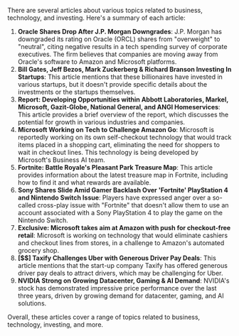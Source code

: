 There are several articles about various topics related to business, technology, and investing. Here's a summary of each article:

1. **Oracle Shares Drop After J.P. Morgan Downgrades**: J.P. Morgan has downgraded its rating on Oracle (ORCL) shares from "overweight" to "neutral", citing negative results in a tech spending survey of corporate executives. The firm believes that companies are moving away from Oracle's software to Amazon and Microsoft platforms.
2. **Bill Gates, Jeff Bezos, Mark Zuckerberg & Richard Branson Investing In Startups**: This article mentions that these billionaires have invested in various startups, but it doesn't provide specific details about the investments or the startups themselves.
3. **Report: Developing Opportunities within Abbott Laboratories, Markel, Microsoft, Gazit-Globe, National General, and ANGI Homeservices**: This article provides a brief overview of the report, which discusses the potential for growth in various industries and companies.
4. **Microsoft Working on Tech to Challenge Amazon Go**: Microsoft is reportedly working on its own self-checkout technology that would track items placed in a shopping cart, eliminating the need for shoppers to wait in checkout lines. This technology is being developed by Microsoft's Business AI team.
5. **Fortnite: Battle Royale's Pleasant Park Treasure Map**: This article provides information about the latest treasure map in Fortnite, including how to find it and what rewards are available.
6. **Sony Shares Slide Amid Gamer Backlash Over 'Fortnite' PlayStation 4 and Nintendo Switch Issue**: Players have expressed anger over a so-called cross-play issue with "Fortnite" that doesn't allow them to use an account associated with a Sony PlayStation 4 to play the game on the Nintendo Switch.
7. **Exclusive: Microsoft takes aim at Amazon with push for checkout-free retail**: Microsoft is working on technology that would eliminate cashiers and checkout lines from stores, in a challenge to Amazon's automated grocery shop.
8. **[$$] Taxify Challenges Uber with Generous Driver Pay Deals**: This article mentions that the start-up company Taxify has offered generous driver pay deals to attract drivers, which may be challenging for Uber.
9. **NVIDIA Strong on Growing Datacenter, Gaming & AI Demand**: NVIDIA's stock has demonstrated impressive price performance over the last three years, driven by growing demand for datacenter, gaming, and AI solutions.

Overall, these articles cover a range of topics related to business, technology, investing, and more.